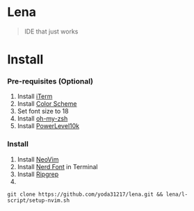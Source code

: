 # Lena

> IDE that just works

# Install

### Pre-requisites (Optional)

1. Install [iTerm](https://iterm2.com/)
1. Install [Color Scheme](https://iterm2colorschemes.com/)
1. Set font size to 18
1. Install [oh-my-zsh](https://ohmyz.sh/)
1. Install [PowerLevel10k](https://github.com/romkatv/powerlevel10k)

### Install

1. Install [NeoVim](https://neovim.io/)
1. Install [Nerd Font](https://www.nerdfonts.com/) in Terminal
1. Install [Ripgrep](https://github.com/BurntSushi/ripgrep)
1. 

~~~
git clone https://github.com/yoda31217/lena.git && lena/l-script/setup-nvim.sh
~~~

